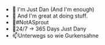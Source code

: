 - 👋 I'm Just Dan (And I'm enough)
- 👀 And I'm great at doing stuff.
- 🌱#NotASprout
- 💞️24/7 -> 365 Days Just Dany
- 📫Unterwegs so wie Gurkensahne

<!---
DanyTheAretz/DanyTheAretz is a ✨ special ✨ repository because its `README.md` (this file) appears on your GitHub profile.
You can click the Preview link to take a look at your changes.
--->
